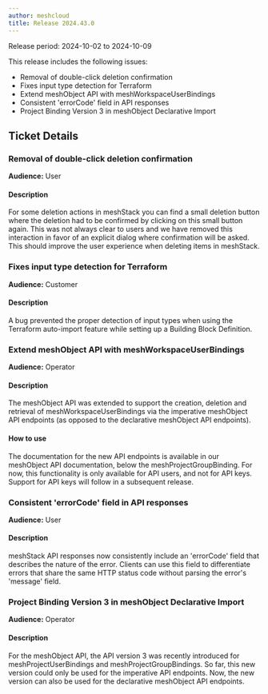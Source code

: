 ```yaml
---
author: meshcloud
title: Release 2024.43.0
---
```


Release period: 2024-10-02 to 2024-10-09

This release includes the following issues:
* Removal of double-click deletion confirmation
* Fixes input type detection for Terraform
* Extend meshObject API with meshWorkspaceUserBindings
* Consistent 'errorCode' field in API responses
* Project Binding Version 3 in meshObject Declarative Import
<!--truncate-->

## Ticket Details
### Removal of double-click deletion confirmation
**Audience:** User<br>

#### Description
For some deletion actions in meshStack you can find a small deletion button where the deletion had to be confirmed by
clicking on this small button again. This was not always clear to users and we have removed this interaction in favor
of an explicit dialog where confirmation will be asked. This should improve the user experience when deleting items
in meshStack.

### Fixes input type detection for Terraform
**Audience:** Customer<br>

#### Description
A bug prevented the proper detection of input types when using the Terraform auto-import
feature while setting up a Building Block Definition.

### Extend meshObject API with meshWorkspaceUserBindings
**Audience:** Operator<br>

#### Description
The meshObject API was extended to support the creation, deletion and
retrieval of meshWorkspaceUserBindings via the imperative meshObject API
endpoints (as opposed to the declarative meshObject API endpoints).

#### How to use
The documentation for the new API endpoints is available in our meshObject
API documentation, below the meshProjectGroupBinding. For now, this
functionality is only available for API users, and not for API keys. Support
for API keys will follow in a subsequent release.

### Consistent 'errorCode' field in API responses
**Audience:** User<br>

#### Description
meshStack API responses now consistently include an 'errorCode' field that describes
the nature of the error. Clients can use this field to differentiate errors that 
share the same HTTP status code without parsing the error's 'message' field.

### Project Binding Version 3 in meshObject Declarative Import
**Audience:** Operator<br>

#### Description
For the meshObject API, the API version 3 was recently introduced for
meshProjectUserBindings and meshProjectGroupBindings. So far, this new
version could only be used for the imperative API endpoints. Now, the new
version can also be used for the declarative meshObject API endpoints.

